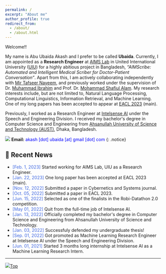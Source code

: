 ```yaml
---
permalink: /
excerpt: "About me"
author_profile: true
redirect_from: 
  - /about/
  - /about.html
---
```


Welcome!!

My name is Abu Ubaida Akash and I prefer to be called **Ubaida**. Currently, I am appointed as a **Research Engineer** at [AIMS Lab](https://aimsl.uiu.ac.bd/#/) in United International University ([UIU](https://www.uiu.ac.bd/)) for a highly abitious project in Bangladesh, _“AIMScribe: Automated and Intelligent Medical Scriber for Doctor-Patient Conversation”_. Apart from this, I am actively collaborating independently with [Mir Tafseer Nayeem](https://scholar.google.com/citations?user=qoeylgEAAAAJ&hl=en "Research profile"), and previously worked under the supervision of Dr. [Muhammad Ibrahim](https://du.ac.bd/faculty/faculty_details/CSE/4167 "Academic profile") and Prof. Dr. [Mohammad Shafiul Alam](https://scholar.google.com/citations?view_op=list_works&hl=en&hl=en&user=5ZXfn_cAAAAJ&sortby=pubdate "Research profile"). My research interests include, but are not limited to, Natural Language Processing, Computational Linguistics, Information Retrieval, and Machine Learning. One of my long papers has been accepted to appear at [EACL 2023](https://2023.eacl.org/) (main).
<!-- My recent works and ongoing projects can be found in the [Research](https://abuubaida.github.io/research/ "https://abuubaida.github.io/research/") section. -->

Previously, I worked as a Research Engineer at [Intelsense AI](https://intelsense.ai/ "https://intelsense.ai/") under the Speech and Engineering Division. I received my bachelor's degree in Computer Science and Engineering from [Ahsanullah University of Science and Technology (AUST)](https://www.aust.edu/ "https://www.aust.edu/"), Dhaka, Bangladesh.

<img src="https://img.icons8.com/color/24/000000/circled-envelope.png"/> **Email:** <span style="color:Blue">akash [dot] ubaida [at] gmail [dot] com</span> 
{: .notice}


## 📢 Recent News

* <span style="color:RoyalBlue">[Feb. 1, 2023]</span> Started working for AIMS Lab, UIU as a Research Engineer.
* <span style="color:RoyalBlue">[Jan. 22, 2023]</span> One long paper has been accepted at EACL 2023 (main).
* <span style="color:RoyalBlue">[Nov. 12, 2022]</span> Submitted a paper in Cybernetics and Systems journal.
* <span style="color:RoyalBlue">[Oct. 05, 2022]</span> Submitted a paper in EACL 2023.
* <span style="color:RoyalBlue">[Jun. 15, 2022]</span> Selected as one of the finalists in the Robi-Datathon 2.0 competition.
* <span style="color:RoyalBlue">[May  01, 2022]</span> Quit from the full-time job of Intelsense AI.
* <span style="color:RoyalBlue">[Jan. 13, 2022]</span> Officially completed my bachelor's degree in Computer Science and Engineering from Ahsanullah University of Science and Technology.
* <span style="color:RoyalBlue">[Jan. 03, 2022]</span> Successfuly defended my undergraduate thesis!
* <span style="color:RoyalBlue">[Sep. 01, 2022]</span> Got promoted as Machine Learning Research Engineer at Intelsense AI under the Speech and Engineering Division.
* <span style="color:RoyalBlue">[Jun. 01, 2021]</span> Started 3 months long internship at Intelsense AI as a Machine Learning Research Intern.

---

[<img src="https://img.icons8.com/emoji/24/000000/up-arrow-emoji.png"/>](https://abuubaida.github.io/#)[Top](https://abuubaida.github.io/#)

<script type='text/javascript' id='clustrmaps' src='//cdn.clustrmaps.com/map_v2.js?cl=94b2d3&w=300&t=m&d=X4zwla3VvqasU-XJ7VSxuAHNSZMeubSgPKEAJMvahJU&co=1d4560&cmo=e8ae23&cmn=db2124&ct=ffffff'></script>
